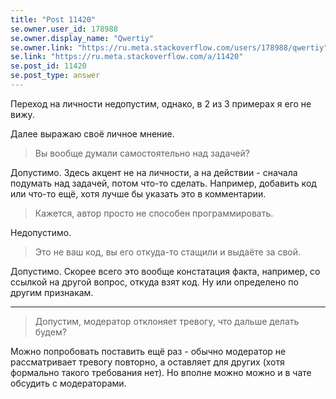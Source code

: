 ```yaml
---
title: "Post 11420"
se.owner.user_id: 178988
se.owner.display_name: "Qwertiy"
se.owner.link: "https://ru.meta.stackoverflow.com/users/178988/qwertiy"
se.link: "https://ru.meta.stackoverflow.com/a/11420"
se.post_id: 11420
se.post_type: answer
---
```

<p>Переход на личности недопустим, однако, в 2 из 3 примерах я его не вижу.</p>
<p>Далее выражаю своё личное мнение.</p>
<blockquote>
<p>Вы вообще думали самостоятельно над задачей?</p>
</blockquote>
<p>Допустимо. Здесь акцент не на личности, а на действии - сначала подумать над задачей, потом что-то сделать. Например, добавить код или что-то ещё, хотя лучше бы указать это в комментарии.</p>
<blockquote>
<p>Кажется, автор просто не способен программировать.</p>
</blockquote>
<p>Недопустимо.</p>
<blockquote>
<p>Это не ваш код, вы его откуда-то стащили и выдаёте за свой.</p>
</blockquote>
<p>Допустимо. Скорее всего это вообще констатация факта, например, со ссылкой на другой вопрос, откуда взят код. Ну или определено по другим признакам.</p>
<hr />
<blockquote>
<p>Допустим, модератор отклоняет тревогу, что дальше делать будем?</p>
</blockquote>
<p>Можно попробовать поставить ещё раз - обычно модератор не рассматривает тревогу повторно, а оставляет для других (хотя формально такого требования нет). Но вполне можно можно и в чате обсудить с модераторами.</p>
